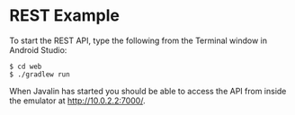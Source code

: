 # REST Example

To start the REST API, type the following from the Terminal window in Android Studio:

    $ cd web
    $ ./gradlew run

When Javalin has started you should be able to access the API from inside
the emulator at http://10.0.2.2:7000/.


